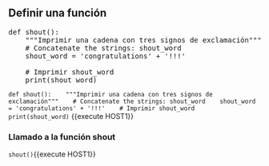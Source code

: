## Definir una función

<pre class="file" data-target="clipboard">
def shout():
    """Imprimir una cadena con tres signos de exclamación"""
    # Concatenate the strings: shout_word
    shout_word = 'congratulations' + '!!!'

    # Imprimir shout_word
    print(shout_word)
</pre>

`def shout():    """Imprimir una cadena con tres signos de exclamación"""    # Concatenate the strings: shout_word    shout_word = 'congratulations' + '!!!'    # Imprimir shout_word    print(shout_word)`  {{execute HOST1}}


### Llamado a la función shout
`shout()`{{execute HOST1}}
